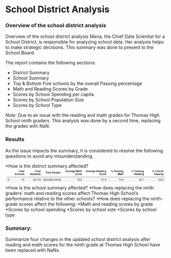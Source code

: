 # School District Analysis

### Overview of the school district analysis
Overview of the school district analysis
Maria, the Chief Data Scientist for a School District, is responsible for analyzing school data. Her analysis helps to make strategic decisions. This summary was done to present to the School Board. 

The report contains the following sections: 
  * District Summary
  * School Summary
  * Top & Bottom Five schools by the overall Passing percentage
  * Math and Reading Scores by Grade
  * Scores by School Spending per capita 
  * Scores by School Population Size
  * Scores by School Type
 
_Note:_ Due to an issue with the reading and math grades for Thomas High School ninth graders.
This analysis was done by a second time, replacing the grades with NaN. 


### Results
As the issue impacts the summary, it is considered to resolve the following questions to avoid any misunderstanding.
  
  *How is the district summary affected?
 ![District_Summary](https://github.com/JackieCortes/School_District_Analysis/blob/main/Images_4/District_Summary.PNG)
  *How is the school summary affected?
  *How does replacing the ninth graders’ math and reading scores affect Thomas High School’s performance relative to the other schools?
  *How does replacing the ninth-grade scores affect the following:
  *Math and reading scores by grade
  *Scores by school spending
  *Scores by school size
  *Scores by school type


### Summary: 
Summarize four changes in the updated school district analysis after reading and math scores for the ninth grade at Thomas High School have been replaced with NaNs.
